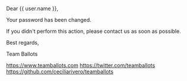 Dear {{ user.name }},

Your password has been changed.

If you didn't perform this action, please contact us as soon as possible.

Best regards,

Team Ballots

https://www.teamballots.com
https://twitter.com/teamballots
https://github.com/ceciliarivero/teamballots
